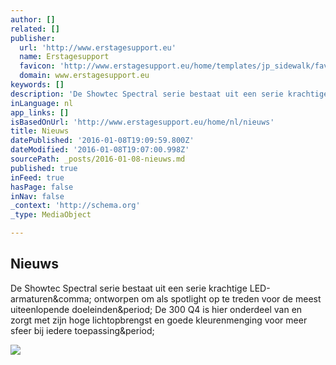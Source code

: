 ```yaml
---
author: []
related: []
publisher:
  url: 'http://www.erstagesupport.eu'
  name: Erstagesupport
  favicon: 'http://www.erstagesupport.eu/home/templates/jp_sidewalk/favicon.ico'
  domain: www.erstagesupport.eu
keywords: []
description: 'De Showtec Spectral serie bestaat uit een serie krachtige LED-armaturen, ontworpen om als spotlight op te treden voor de meest uiteenlopende doeleinden. De 300 Q4 is hier onderdeel van en zorgt met zijn hoge lichtopbrengst en goede kleurenmenging voor meer sfeer bij iedere toepassing.'
inLanguage: nl
app_links: []
isBasedOnUrl: 'http://www.erstagesupport.eu/home/nl/nieuws'
title: Nieuws
datePublished: '2016-01-08T19:09:59.800Z'
dateModified: '2016-01-08T19:07:00.998Z'
sourcePath: _posts/2016-01-08-nieuws.md
published: true
inFeed: true
hasPage: false
inNav: false
_context: 'http://schema.org'
_type: MediaObject

---
```

<article style=""><h1>Nieuws</h1><p>De Showtec Spectral serie bestaat uit een serie krachtige LED-armaturen&amp;comma; ontworpen om als spotlight op te treden voor de meest uiteenlopende doeleinden&amp;period; De 300 Q4 is hier onderdeel van en zorgt met zijn hoge lichtopbrengst en goede kleurenmenging voor meer sfeer bij iedere toepassing&amp;period;</p><img src="http://www.erstagesupport.eu/home/images/stories/423666_10150658564654721_671749720_9033530_466823593_n%201.jpg" /></article>